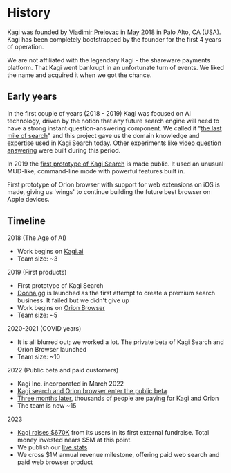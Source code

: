 # History

Kagi was founded by [Vladimir Prelovac](https://vladimir.prelovac.com) in May 2018 in Palo Alto, CA (USA). Kagi has been completely bootstrapped by the founder for the first 4 years of operation.

We are not affiliated with the legendary Kagi - the shareware payments platform. That Kagi went bankrupt in an unfortunate turn of events. We liked the name and acquired it when we got the chance.
  
## Early years

In the first couple of years (2018 - 2019) Kagi was focused on AI technology, driven by the notion that any future search engine will need to have a strong instant question-answering component. We called it "[the last mile of search](https://kagi.ai/last-mile-for-web-search.html)" and this project gave us
the domain knowledge and expertise used in Kagi Search today. Other experiments like [video question answering](https://vimeo.com/754908681) were built during this period.

In 2019 the [first prototype of Kagi Search](https://vimeo.com/754899234) is made public. It used an unusual MUD-like, command-line mode with powerful features built in.  

First prototype of Orion browser with support for web extensions on iOS is made, giving us 'wings' to continue building the future best browser on Apple devices.

## Timeline

2018 (The Age of AI)

- Work begins on [Kagi.ai](https://kagi.ai)
- Team size: ~3

2019 (First products)

- First prototype of Kagi Search
- [Donna.gg](https://donna.gg) is launched as the first attempt to create a premium search business. It failed but we didn't give up
- Work begins on [Orion Browser](https://browser.kagi.com)
- Team size: ~5
  
2020-2021 (COVID years)  

- It is all blurred out; we worked a lot. The private beta of Kagi Search and Orion Browser launched
- Team size: ~10

2022 (Public beta and paid customers)

- Kagi Inc. incorporated in March 2022
- [Kagi search and Orion browser enter the public beta](https://blog.kagi.com/kagi-orion-public-beta)
- [Three months later](https://blog.kagi.com/status-update-first-three-months), thousands of people are paying for Kagi and Orion
- The team is now ~15

2023

- [Kagi raises $670K](https://blog.kagi.com/safe-round) from its users in its first external fundraise. Total money invested nears $5M at this point.
- We publish our [live stats](https://kagi.com/stats)
- We cross $1M annual revenue milestone, offering paid web search and paid web browser product
